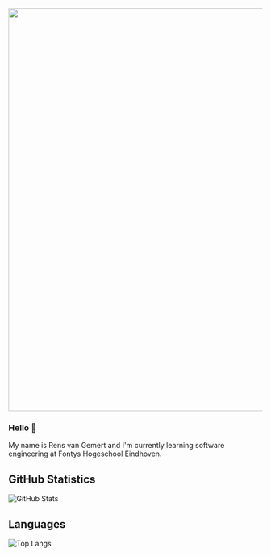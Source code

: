 <img width="800" src="https://developers.giphy.com/branch/master/static/api-512d36c09662682717108a38bbb5c57d.gif"/>

### Hello 👋
My name is Rens van Gemert and I'm currently learning software engineering at Fontys Hogeschool Eindhoven.

## GitHub Statistics
![GitHub Stats](https://github-readme-stats.vercel.app/api?username=RensvGemert&theme=radical)

## Languages
![Top Langs](https://github-readme-stats.vercel.app/api/top-langs/?username=RensvGemert&theme=tokyonight)
